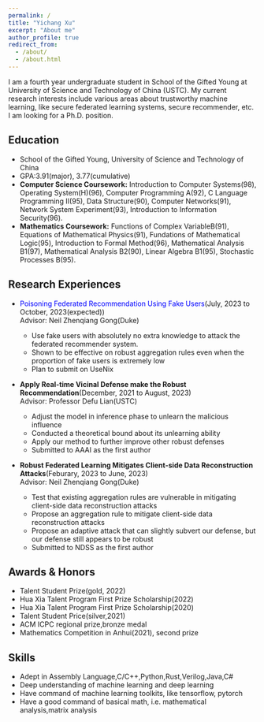 ```yaml
---
permalink: /
title: "Yichang Xu"
excerpt: "About me"
author_profile: true
redirect_from: 
  - /about/
  - /about.html
---
```


I am a fourth year undergraduate student in School of the Gifted Young at University of Science and Technology of China (USTC). My current research interests include various areas about trustworthy machine learning, like secure federated learning systems, secure recommender, etc. I am looking for a Ph.D. position.

## Education
* School of the Gifted Young, University of Science and Technology of China
* GPA:3.91(major), 3.77(cumulative)
* **Computer Science Coursework:**  Introduction to Computer Systems(98), Operating System(H)(96), Computer Programming A(92), C Language Programming II(95), Data Structure(90), Computer Networks(91), Network System Experiment(93), Introduction to Information Security(96).
* **Mathematics Coursework:**  Functions of Complex VariableB(91), Equations of Mathematical Physics(91), Fundations of Mathematical Logic(95), Introduction to Formal Method(96), Mathematical Analysis B1(97), Mathematical Analysis B2(90), Linear Algebra B1(95),  Stochastic Processes B(95).

## Research Experiences
* <span style="color: blue;">Poisoning Federated Recommendation Using Fake Users</span>(July, 2023 to October, 2023(expected))  
Advisor: Neil Zhenqiang Gong(Duke)
  * Use fake users with absolutely no extra knowledge to attack the federated recommender system.
  * Shown to be effective on robust aggregation rules even when the proportion of fake users is extremely low
  * Plan to submit on UseNix

* **Apply Real-time Vicinal Defense make the Robust Recommendation**(December, 2021 to August, 2023)  
Advisor: Professor Defu Lian(USTC)
  * Adjust the model in inference phase to unlearn the malicious influence
  * Conducted a theoretical bound about its unlearning ability
  * Apply our method to further improve other robust defenses
  * Submitted to AAAI as the first author

* **Robust Federated Learning Mitigates Client-side Data Reconstruction Attacks**(Feburary, 2023 to June, 2023)  
Advisor: Neil Zhenqiang Gong(Duke)
  * Test that existing aggregation rules are vulnerable in mitigating client-side data reconstruction attacks
  * Propose an aggregation rule to mitigate client-side data reconstruction attacks
  * Propose an adaptive attack that can slightly subvert our defense, but our defense still appears to be robust
  * Submitted to NDSS as the first author
  
## Awards & Honors
* Talent Student Prize(gold, 2022)
* Hua Xia Talent Program First Prize Scholarship(2022)
* Hua Xia Talent Program First Prize Scholarship(2020)
* Talent Student Price(silver,2021)
* ACM ICPC regional prize,bronze medal
* Mathematics Competition in Anhui(2021), second prize

## Skills
* Adept in Assembly Language,C/C++,Python,Rust,Verilog,Java,C#
* Deep understanding of machine learning and deep learning
* Have command of machine learning toolkits, like tensorflow, pytorch
* Have a good command of basical math, i.e. mathematical analysis,matrix analysis
